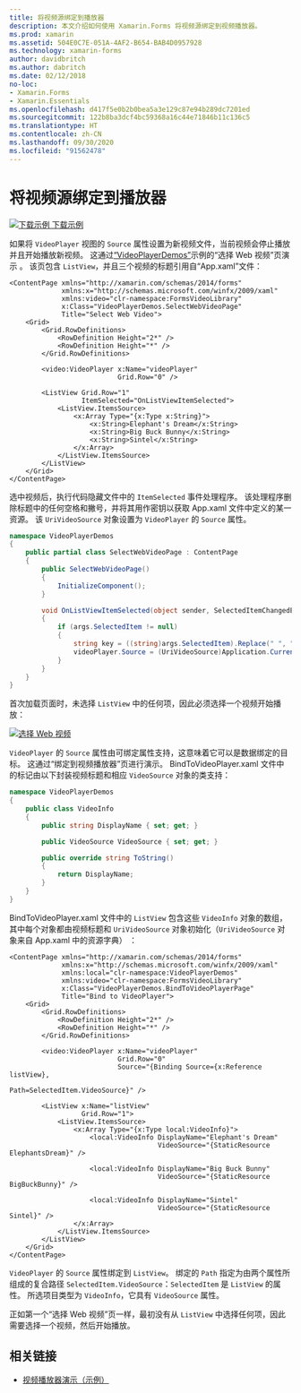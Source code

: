 ```yaml
---
title: 将视频源绑定到播放器
description: 本文介绍如何使用 Xamarin.Forms 将视频源绑定到视频播放器。
ms.prod: xamarin
ms.assetid: 504E0C7E-051A-4AF2-B654-BAB4D0957928
ms.technology: xamarin-forms
author: davidbritch
ms.author: dabritch
ms.date: 02/12/2018
no-loc:
- Xamarin.Forms
- Xamarin.Essentials
ms.openlocfilehash: d417f5e0b2b0bea5a3e129c87e94b289dc7201ed
ms.sourcegitcommit: 122b8ba3dcf4bc59368a16c44e71846b11c136c5
ms.translationtype: HT
ms.contentlocale: zh-CN
ms.lasthandoff: 09/30/2020
ms.locfileid: "91562478"
---
```

# <a name="binding-video-sources-to-the-player"></a>将视频源绑定到播放器

[![下载示例](~/media/shared/download.png) 下载示例](https://docs.microsoft.com/samples/xamarin/xamarin-forms-samples/customrenderers-videoplayerdemos)

如果将 `VideoPlayer` 视图的 `Source` 属性设置为新视频文件，当前视频会停止播放并且开始播放新视频。 这通过[“VideoPlayerDemos”](/samples/xamarin/xamarin-forms-samples/customrenderers-videoplayerdemos)示例的“选择 Web 视频”页演示 。 该页包含 `ListView`，并且三个视频的标题引用自“App.xaml”文件：

```xaml
<ContentPage xmlns="http://xamarin.com/schemas/2014/forms"
             xmlns:x="http://schemas.microsoft.com/winfx/2009/xaml"
             xmlns:video="clr-namespace:FormsVideoLibrary"
             x:Class="VideoPlayerDemos.SelectWebVideoPage"
             Title="Select Web Video">
    <Grid>
        <Grid.RowDefinitions>
            <RowDefinition Height="2*" />
            <RowDefinition Height="*" />
        </Grid.RowDefinitions>

        <video:VideoPlayer x:Name="videoPlayer"
                           Grid.Row="0" />

        <ListView Grid.Row="1"
                  ItemSelected="OnListViewItemSelected">
            <ListView.ItemsSource>
                <x:Array Type="{x:Type x:String}">
                    <x:String>Elephant's Dream</x:String>
                    <x:String>Big Buck Bunny</x:String>
                    <x:String>Sintel</x:String>
                </x:Array>
            </ListView.ItemsSource>
        </ListView>
    </Grid>
</ContentPage>
```

选中视频后，执行代码隐藏文件中的 `ItemSelected` 事件处理程序。 该处理程序删除标题中的任何空格和撇号，并将其用作密钥以获取 App.xaml 文件中定义的某一资源。 该 `UriVideoSource` 对象设置为 `VideoPlayer` 的 `Source` 属性。

```csharp
namespace VideoPlayerDemos
{
    public partial class SelectWebVideoPage : ContentPage
    {
        public SelectWebVideoPage()
        {
            InitializeComponent();
        }

        void OnListViewItemSelected(object sender, SelectedItemChangedEventArgs args)
        {
            if (args.SelectedItem != null)
            {
                string key = ((string)args.SelectedItem).Replace(" ", "").Replace("'", "");
                videoPlayer.Source = (UriVideoSource)Application.Current.Resources[key];
            }
        }
    }
}
```

首次加载页面时，未选择 `ListView` 中的任何项，因此必须选择一个视频开始播放：

[![选择 Web 视频](source-bindings-images/selectwebvideo-small.png "选择 Web 视频")](source-bindings-images/selectwebvideo-large.png#lightbox "选择 Web 视频")

`VideoPlayer` 的 `Source` 属性由可绑定属性支持，这意味着它可以是数据绑定的目标。 这通过“绑定到视频播放器”页进行演示。 BindToVideoPlayer.xaml 文件中的标记由以下封装视频标题和相应 `VideoSource` 对象的类支持：

```csharp
namespace VideoPlayerDemos
{
    public class VideoInfo
    {
        public string DisplayName { set; get; }

        public VideoSource VideoSource { set; get; }

        public override string ToString()
        {
            return DisplayName;
        }
    }
}
```

BindToVideoPlayer.xaml 文件中的 `ListView` 包含这些 `VideoInfo` 对象的数组，其中每个对象都由视频标题和 `UriVideoSource` 对象初始化（`UriVideoSource` 对象来自 App.xaml 中的资源字典） ：

```xaml
<ContentPage xmlns="http://xamarin.com/schemas/2014/forms"
             xmlns:x="http://schemas.microsoft.com/winfx/2009/xaml"
             xmlns:local="clr-namespace:VideoPlayerDemos"
             xmlns:video="clr-namespace:FormsVideoLibrary"
             x:Class="VideoPlayerDemos.BindToVideoPlayerPage"
             Title="Bind to VideoPlayer">
    <Grid>
        <Grid.RowDefinitions>
            <RowDefinition Height="2*" />
            <RowDefinition Height="*" />
        </Grid.RowDefinitions>

        <video:VideoPlayer x:Name="videoPlayer"
                           Grid.Row="0"
                           Source="{Binding Source={x:Reference listView},
                                            Path=SelectedItem.VideoSource}" />

        <ListView x:Name="listView"
                  Grid.Row="1">
            <ListView.ItemsSource>
                <x:Array Type="{x:Type local:VideoInfo}">
                    <local:VideoInfo DisplayName="Elephant's Dream"
                                     VideoSource="{StaticResource ElephantsDream}" />

                    <local:VideoInfo DisplayName="Big Buck Bunny"
                                     VideoSource="{StaticResource BigBuckBunny}" />

                    <local:VideoInfo DisplayName="Sintel"
                                     VideoSource="{StaticResource Sintel}" />
                </x:Array>
            </ListView.ItemsSource>
        </ListView>
    </Grid>
</ContentPage>
```

`VideoPlayer` 的 `Source` 属性绑定到 `ListView`。 绑定的 `Path` 指定为由两个属性所组成的复合路径 `SelectedItem.VideoSource`：`SelectedItem` 是 `ListView` 的属性。 所选项目类型为 `VideoInfo`，它具有 `VideoSource` 属性。

正如第一个“选择 Web 视频”页一样，最初没有从 `ListView` 中选择任何项，因此需要选择一个视频，然后开始播放。

## <a name="related-links"></a>相关链接

- [视频播放器演示（示例）](/samples/xamarin/xamarin-forms-samples/customrenderers-videoplayerdemos)
